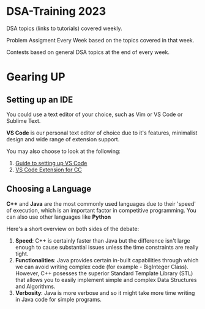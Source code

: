 # DSA-Training 2023
DSA topics (links to tutorials) covered weekly.

Problem Assigment Every Week based on the topics covered in that week.

Contests based on general DSA topics at the end of every week.

# Gearing UP

## Setting up an IDE

You could use a text editor of your choice, such as Vim or VS Code or Sublime Text.

**VS Code** is our personal text editor of choice due to it's features, minimalist design and wide range of extension support.

You may also choose to look at the following:

1. [Guide to setting up VS Code](https://medium.com/@chinmaykulkarni8/how-to-setup-visual-studio-code-for-c-c-java-python-competitive-programming-angular-22fdc9b1f4c6)
2. [VS Code Extension for CC](https://github.com/agrawal-d/cph)

## Choosing a Language

**C++** and **Java** are the most commonly used languages due to their 'speed' of execution, which is an important factor in competitive programming. You can also use other languages like **Python**

Here's a short overview on both sides of the debate:

1. **Speed**: C++ is certainly faster than Java but the difference isn't large enough to cause substantial issues unless the time constraints are really tight.
2. **Functionalities**: Java provides certain in-built capabilities through which we can avoid writing complex code (for example - BigInteger Class). However, C++ posesses the superior Standard Template Library (STL) that allows you to easily implement simple and complex Data Structures and Algorithms.
3. **Verbosity**: Java is more verbose and so it might take more time writing in Java code for simple programs.